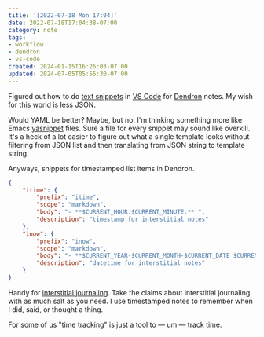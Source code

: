 ```yaml
---
title: '[2022-07-18 Mon 17:04]'
date: 2022-07-18T17:04:38-07:00
category: note
tags:
- workflow
- dendron
- vs-code
created: 2024-01-15T16:26:03-07:00
updated: 2024-07-05T05:55:30-07:00
---
```


Figured out how to do [text snippets](https://code.visualstudio.com/docs/editor/userdefinedsnippets) in [VS Code](../../../card/VS%20Code.md) for [Dendron](../../../card/Dendron.md) notes. My wish for this world is less JSON.

<!--more-->

Would YAML be better? Maybe, but no. I'm thinking something more like Emacs [yasnippet](https://github.com/joaotavora/yasnippet) files. Sure a file for every snippet may sound like overkill. It's a heck of a lot easier to figure out what a single template looks without filtering from JSON list and then translating from JSON string to template string.

Anyways, snippets for timestamped list items in Dendron.

````json
{
    "itime": {
        "prefix": "itime",
        "scope": "markdown",
        "body": "- **$CURRENT_HOUR:$CURRENT_MINUTE:** ",
        "description": "timestamp for interstitial notes"
    },
    "inow": {
        "prefix": "inow",
        "scope": "markdown",
        "body": "- **$CURRENT_YEAR-$CURRENT_MONTH-$CURRENT_DATE $CURRENT_HOUR:$CURRENT_MINUTE:** ",
        "description": "datetime for interstitial notes"
    }
}
````

Handy for [interstitial journaling](https://betterhumans.pub/replace-your-to-do-list-with-interstitial-journaling-to-increase-productivity-4e43109d15ef). Take the claims about interstitial journaling with as much salt as you need. I use timestamped notes to remember when I did, said, or thought a thing.

For some of us "time tracking" is just a tool to — um — track time.
